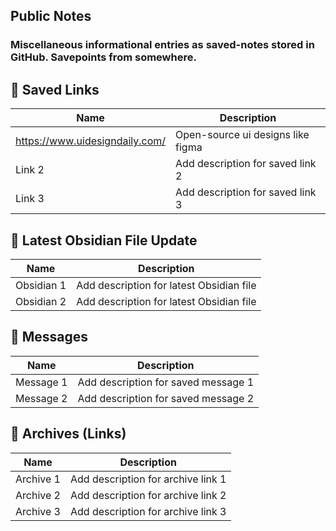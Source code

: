## Public Notes

### Miscellaneous informational entries as saved-notes stored in GitHub. Savepoints from somewhere.

## 📎 Saved Links

| Name        | Description                              |
|-------------|------------------------------------------|
| https://www.uidesigndaily.com/      | Open-source ui designs like figma         |
| Link 2      | Add description for saved link 2         |
| Link 3      | Add description for saved link 3         |

## 📝 Latest Obsidian File Update

| Name        | Description                              |
|-------------|------------------------------------------|
| Obsidian 1 | Add description for latest Obsidian file |
| Obsidian 2 | Add description for latest Obsidian file |

## 💬 Messages

| Name        | Description                              |
|-------------|------------------------------------------|
| Message 1   | Add description for saved message 1      |
| Message 2   | Add description for saved message 2      |

## 📂 Archives (Links)

| Name        | Description                              |
|-------------|------------------------------------------|
| Archive 1   | Add description for archive link 1       |
| Archive 2   | Add description for archive link 2       |
| Archive 3   | Add description for archive link 3       |
